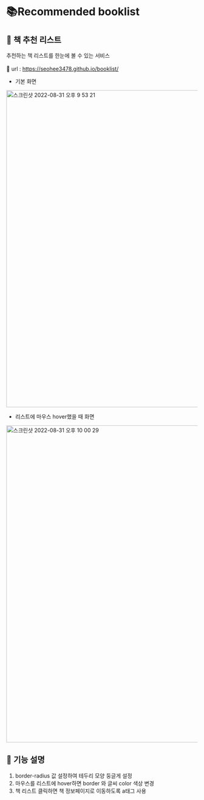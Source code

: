 # 📚Recommended booklist

## 📍 책 추천 리스트
추천하는 책 리스트를 한눈에 볼 수 있는 서비스
<br>
<br>
🔗 url : https://seohee3478.github.io/booklist/

- 기본 화면
<img width="835" alt="스크린샷 2022-08-31 오후 9 53 21" src="https://user-images.githubusercontent.com/78894678/187683511-3ea7723b-93b4-4b2d-a32f-c90c3637268d.png">

- 리스트에 마우스 hover했을 때 화면
<img width="835" alt="스크린샷 2022-08-31 오후 10 00 29" src="https://user-images.githubusercontent.com/78894678/187684256-12a55e19-2270-43ec-8aa9-cc415fe9e515.png">

## 📍 기능 설명

1. border-radius 값 설정하여 테두리 모양 둥글게 설정
2. 마우스를 리스트에 hover하면 border 와 글씨 color 색상 변경
3. 책 리스트 클릭하면 책 정보페이지로 이동하도록 a태그 사용
